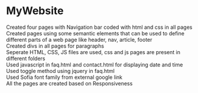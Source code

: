 # MyWebsite
Created four pages with Navigation bar coded with html and css in all pages<br>
Created pages using some semantic elements that can be used to define different parts of a web page like header, nav, article, footer<br>
Created divs in all pages for paragraphs<br>
Seperate HTML, CSS, JS files are used, css and js pages are present in different folders<br>
Used javascript in faq.html and contact.html for displaying date and time<br>
Used toggle method using jquery in faq.html<br>
Used Sofia font family from external google link<br>
All the pages are created based on Responsiveness
